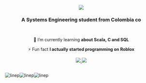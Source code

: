 <h2 align="center">
   <img src="https://readme-typing-svg.herokuapp.com/?font=Righteous&size=35&center=true&vCenter=true&width=500&height=70&duration=4000&lines=Sup!+👋;+I'm+Juan+Cortés!;Welcome+to+my+GitHub+☝️🤓&color=6cd68e" />
</h1>
</h1>

<h3 align="center">A Systems Engineering student from Colombia co</h3>

<br/>

<div align="center">
 
 🌱 I’m currently learning **about Scala, C and SQL**

⚡ Fun fact **I actually started programming on Roblox**

 </div>

<div align="center"> 
  <a href="mailto:juan.jose.cortes@correounivalle.edu.co">
    <img src="https://img.shields.io/badge/Gmail-333333?style=for-the-badge&logo=gmail&logoColor=red" />
  </a>
  <a href="https://linkedin.com/in/juan-josé-cortés-a58340313/" target="_blank">
    <img src="https://img.shields.io/badge/LinkedIn-0077B5?style=for-the-badge&logo=linkedin&logoColor=white" target="_blank" />
  </a>
</div>

<br/>

![linep](https://github.com/JuanCortesRo/JuanCortesRo/assets/131735120/f4818a7c-3df6-4888-b6a3-b194511188e4)![linep](https://github.com/JuanCortesRo/JuanCortesRo/assets/131735120/084de457-7098-4925-bea6-05a6b74ac940)![linep](https://github.com/JuanCortesRo/JuanCortesRo/assets/131735120/c8827675-14d6-4367-867b-41d5610fe7f8)
